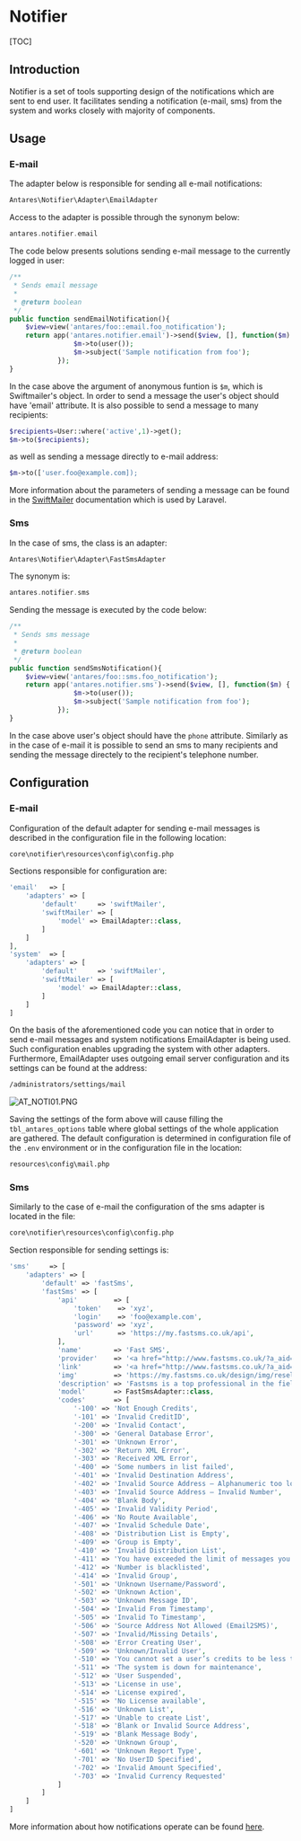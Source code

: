 # Notifier  

[TOC]

## Introduction  

Notifier is a set of tools supporting design of the notifications which are sent to end user. It facilitates sending a notification (e-mail, sms) from the system and works closely with majority of components.

## Usage  

### E-mail  

The adapter below is responsible for sending all e-mail notifications:

```php
Antares\Notifier\Adapter\EmailAdapter
```

Access to the adapter is possible through the synonym below:

```php
antares.notifier.email
```

The code below presents solutions sending e-mail message to the currently logged in user:

```php
/**
 * Sends email message
 *
 * @return boolean
 */
public function sendEmailNotification(){
    $view=view('antares/foo::email.foo_notification');       
    return app('antares.notifier.email')->send($view, [], function($m) {
                $m->to(user());
                $m->subject('Sample notification from foo');
            });
}
```

In the case above the argument of anonymous funtion is `$m`, which is Swiftmailer's object. In order to send a message the user's object should have 'email' attribute. It is also possible to send a message to many recipients:

```php
$recipients=User::where('active',1)->get();
$m->to($recipients);
```

as well as sending a message directly to e-mail address:

```php
$m->to(['user.foo@example.com]);
```

More information about the parameters of sending a message can be found in the [SwiftMailer](http://swiftmailer.org/) documentation which is used by Laravel.

### Sms  

In the case of sms, the class is an adapter:

```php
Antares\Notifier\Adapter\FastSmsAdapter
```

The synonym is:

```php
antares.notifier.sms
```

Sending the message is executed by the code below:

```php
/**
 * Sends sms message
 *
 * @return boolean
 */
public function sendSmsNotification(){
    $view=view('antares/foo::sms.foo_notification');       
    return app('antares.notifier.sms')->send($view, [], function($m) {
                $m->to(user());
                $m->subject('Sample notification from foo');
            });
}
```

In the case above user's object should have the `phone` attribute. Similarly as in the case of e-mail it is possible to send an sms to many recipients and sending the message directely to the recipient's telephone number.

## Configuration  

### E-mail  

Configuration of the default adapter for sending e-mail messages is described in the configuration file in the following location:

```bash
core\notifier\resources\config\config.php
```

Sections responsible for configuration are:

```php
'email'   => [
    'adapters' => [
        'default'     => 'swiftMailer',
        'swiftMailer' => [
            'model' => EmailAdapter::class,
        ]
    ]
],
'system'  => [
    'adapters' => [
        'default'     => 'swiftMailer',
        'swiftMailer' => [
            'model' => EmailAdapter::class,
        ]
    ]
]

```

On the basis of the aforementioned code you can notice that in order to send e-mail messages and system notifications EmailAdapter is being used. Such configuration enables upgrading the system with other adapters. Furthermore, EmailAdapter uses outgoing email server configuration and its settings can be found at the address:

```bash
/administrators/settings/mail
```

![AT_NOTI01.PNG](../img/docs/services/notifier/AT_NOTI01.PNG)
  
Saving the settings of the form above will cause filling the `tbl_antares_options` table where global settings of the whole application are gathered. The default configuration is determined in configuration file of the `.env` environment or in the configuration file in the location:

```bash
resources\config\mail.php
```

### Sms  

Similarly to the case of e-mail the configuration of the sms adapter is located in the file:

```bash
core\notifier\resources\config\config.php
```

Section responsible for sending settings is:

```php
'sms'     => [
    'adapters' => [
        'default' => 'fastSms',
        'fastSms' => [
            'api'         => [
                'token'    => 'xyz',
                'login'    => 'foo@example.com',
                'password' => 'xyz',
                'url'      => 'https://my.fastsms.co.uk/api',
            ],
            'name'        => 'Fast SMS',
            'provider'    => '<a href="http://www.fastsms.co.uk/?a_aid=559b889916b99">www.fastsms.co.uk</a>',
            'link'        => '<a href="http://www.fastsms.co.uk/?a_aid=559b889916b99" target="_blank" style=" color: #4169E1;">Sign up for a free account</a> and get ten credits to try out Fastsms services. No billing info required!',
            'img'         => 'https://my.fastsms.co.uk/design/img/resellers/6/logo1.png',
            'description' => 'Fastsms is a top professional in the field of internet texting solutions as their structure covers more than 500 mobile networks in over 200 countries. What gives them a decided edge over other providers is a transparent pricing policy and unprecedented flexibility in the use of their services. There are no set-up costs or minimum usage requirements in Fastsms – you simply pay for the blocks of outgoing text credits and use them whenever you wish, as they have no expiry date.',
            'model'       => FastSmsAdapter::class,
            'codes'       => [
                '-100' => 'Not Enough Credits',
                '-101' => 'Invalid CreditID',
                '-200' => 'Invalid Contact',
                '-300' => 'General Database Error',
                '-301' => 'Unknown Error',
                '-302' => 'Return XML Error',
                '-303' => 'Received XML Error',
                '-400' => 'Some numbers in list failed',
                '-401' => 'Invalid Destination Address',
                '-402' => 'Invalid Source Address – Alphanumeric too long',
                '-403' => 'Invalid Source Address – Invalid Number',
                '-404' => 'Blank Body',
                '-405' => 'Invalid Validity Period',
                '-406' => 'No Route Available',
                '-407' => 'Invalid Schedule Date',
                '-408' => 'Distribution List is Empty',
                '-409' => 'Group is Empty',
                '-410' => 'Invalid Distribution List',
                '-411' => 'You have exceeded the limit of messages you can send in a single day to a single number',
                '-412' => 'Number is blacklisted',
                '-414' => 'Invalid Group',
                '-501' => 'Unknown Username/Password',
                '-502' => 'Unknown Action',
                '-503' => 'Unknown Message ID',
                '-504' => 'Invalid From Timestamp',
                '-505' => 'Invalid To Timestamp',
                '-506' => 'Source Address Not Allowed (Email2SMS)',
                '-507' => 'Invalid/Missing Details',
                '-508' => 'Error Creating User',
                '-509' => 'Unknown/Invalid User',
                '-510' => 'You cannot set a user’s credits to be less than 0',
                '-511' => 'The system is down for maintenance',
                '-512' => 'User Suspended',
                '-513' => 'License in use',
                '-514' => 'License expired',
                '-515' => 'No License available',
                '-516' => 'Unknown List',
                '-517' => 'Unable to create List',
                '-518' => 'Blank or Invalid Source Address',
                '-519' => 'Blank Message Body',
                '-520' => 'Unknown Group',
                '-601' => 'Unknown Report Type',
                '-701' => 'No UserID Specified',
                '-702' => 'Invalid Amount Specified',
                '-703' => 'Invalid Currency Requested'
            ]
        ]
    ]
]
```

More information about how notifications operate can be found [here](../core_modules/notifications.md).
